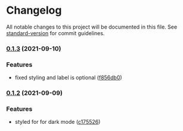 # Changelog

All notable changes to this project will be documented in this file. See [standard-version](https://github.com/conventional-changelog/standard-version) for commit guidelines.

### [0.1.3](https://github.com/claytonfbell/material-ui-markdown-rich-editor/compare/v0.1.2...v0.1.3) (2021-09-10)


### Features

* fixed styling and label is optional ([f856db0](https://github.com/claytonfbell/material-ui-markdown-rich-editor/commit/f856db0a72fbb4cc656baca5b77fd05781c3e2d5))

### [0.1.2](https://github.com/claytonfbell/material-ui-markdown-rich-editor/compare/v0.1.1...v0.1.2) (2021-09-09)


### Features

* styled for for dark mode ([c175526](https://github.com/claytonfbell/material-ui-markdown-rich-editor/commit/c175526070f286ee9316d026651e49b75e0d2bce))
